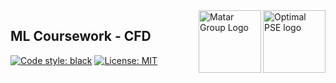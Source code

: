 <a href="https://www.imperial.ac.uk/optimisation-and-machine-learning-for-process-engineering/about-us/">
<img src="https://avatars.githubusercontent.com/u/81195336?s=200&v=4" alt="Optimal PSE logo" title="OptimalPSE" align="right" height="100" />
<img src="https://pbs.twimg.com/profile_images/1446437392077017095/f4aY1mNL_400x400.jpg" alt="Matar Group Logo" title="MatarGroup" align="right" height="100" />
</a>


## ML Coursework - CFD 
 [![Code style: black](https://img.shields.io/badge/code%20style-black-000000.svg)](https://github.com/psf/black) [![License: MIT](https://img.shields.io/badge/License-MIT-yellow.svg)](https://opensource.org/licenses/MIT) 
